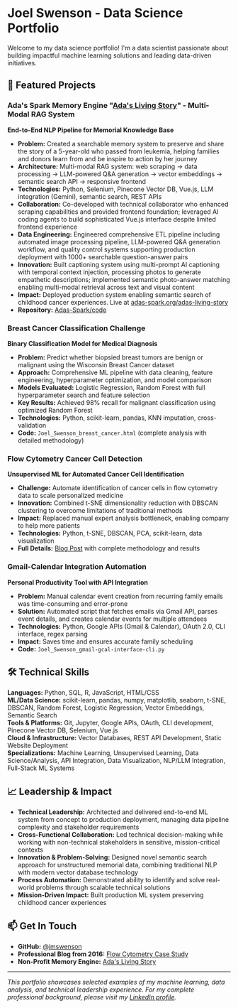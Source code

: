 # Joel Swenson - Data Science Portfolio

Welcome to my data science portfolio! I'm a data scientist passionate about building impactful machine learning solutions and leading data-driven initiatives.

## 🚀 Featured Projects

### Ada's Spark Memory Engine "[Ada's Living Story](https://adas-spark.org/adas-living-story)" - Multi-Modal RAG System
**End-to-End NLP Pipeline for Memorial Knowledge Base**
- **Problem:** Created a searchable memory system to preserve and share the story of a 5-year-old who passed from leukemia, helping families and donors learn from and be inspire to action by her journey
- **Architecture:** Multi-modal RAG system: web scraping → data processing → LLM-powered Q&A generation → vector embeddings → semantic search API → responsive frontend
- **Technologies:** Python, Selenium, Pinecone Vector DB, Vue.js, LLM integration (Gemini), semantic search, REST APIs
- **Collaboration:** Co-developed with technical collaborator who enhanced scraping capabilities and provided frontend foundation; leveraged AI coding agents to build sophisticated Vue.js interface despite limited frontend experience
- **Data Engineering:** Engineered comprehensive ETL pipeline including automated image processing pipeline, LLM-powered Q&A generation workflow, and quality control systems supporting production deployment with 1000+ searchable question-answer pairs
- **Innovation:** Built captioning system using multi-prompt AI captioning with temporal context injection, processing photos to generate empathetic descriptions; implemented semantic photo-answer matching enabling multi-modal retrieval across text and visual content
- **Impact:** Deployed production system enabling semantic search of childhood cancer experiences. Live at [adas-spark.org/adas-living-story](https://adas-spark.org/adas-living-story)
- **Repository:** [Adas-Spark/code](https://github.com/Adas-Spark/code)

### Breast Cancer Classification Challenge
**Binary Classification Model for Medical Diagnosis**
- **Problem:** Predict whether biopsied breast tumors are benign or malignant using the Wisconsin Breast Cancer dataset
- **Approach:** Comprehensive ML pipeline with data cleaning, feature engineering, hyperparameter optimization, and model comparison
- **Models Evaluated:** Logistic Regression, Random Forest with full hyperparameter search and feature selection
- **Key Results:** Achieved 98% recall for malignant classification using optimized Random Forest
- **Technologies:** Python, scikit-learn, pandas, KNN imputation, cross-validation
- **Code:** `Joel_Swenson_breast_cancer.html` (complete analysis with detailed methodology)

### Flow Cytometry Cancer Cell Detection
**Unsupervised ML for Automated Cancer Cell Identification**
- **Challenge:** Automate identification of cancer cells in flow cytometry data to scale personalized medicine
- **Innovation:** Combined t-SNE dimensionality reduction with DBSCAN clustering to overcome limitations of traditional methods
- **Impact:** Replaced manual expert analysis bottleneck, enabling company to help more patients
- **Technologies:** Python, t-SNE, DBSCAN, PCA, scikit-learn, data visualization
- **Full Details:** [Blog Post](https://jmswenson.github.io/flow.html) with complete methodology and results

### Gmail-Calendar Integration Automation
**Personal Productivity Tool with API Integration**
- **Problem:** Manual calendar event creation from recurring family emails was time-consuming and error-prone
- **Solution:** Automated script that fetches emails via Gmail API, parses event details, and creates calendar events for multiple attendees
- **Technologies:** Python, Google APIs (Gmail & Calendar), OAuth 2.0, CLI interface, regex parsing
- **Impact:** Saves time and ensures accurate family scheduling
- **Code:** `Joel_Swenson_gmail-gcal-interface-cli.py`

## 🛠️ Technical Skills

**Languages:** Python, SQL, R, JavaScript, HTML/CSS  
**ML/Data Science:** scikit-learn, pandas, numpy, matplotlib, seaborn, t-SNE, DBSCAN, Random Forest, Logistic Regression, Vector Embeddings, Semantic Search  
**Tools & Platforms:** Git, Jupyter, Google APIs, OAuth, CLI development, Pinecone Vector DB, Selenium, Vue.js  
**Cloud & Infrastructure:** Vector Databases, REST API Development, Static Website Deployment  
**Specializations:** Machine Learning, Unsupervised Learning, Data Science/Analysis, API Integration, Data Visualization, NLP/LLM Integration, Full-Stack ML Systems

## 📈 Leadership & Impact

- **Technical Leadership:** Architected and delivered end-to-end ML system from concept to production deployment, managing data pipeline complexity and stakeholder requirements
- **Cross-Functional Collaboration:** Led technical decision-making while working with non-technical stakeholders in sensitive, mission-critical contexts
- **Innovation & Problem-Solving:** Designed novel semantic search approach for unstructured memorial data, combining traditional NLP with modern vector database technology
- **Process Automation:** Demonstrated ability to identify and solve real-world problems through scalable technical solutions
- **Mission-Driven Impact:** Built production ML system preserving childhood cancer experiences

## 📫 Get In Touch

- **GitHub:** [@jmswenson](https://github.com/jmswenson)
- **Professional Blog from 2016:** [Flow Cytometry Case Study](https://jmswenson.github.io/flow.html)
- **Non-Profit Memory Engine:** [Ada's Living Story](https://adas-spark.org/memory-engine)

---

*This portfolio showcases selected examples of my machine learning, data analysis, and technical leadership experience. For my complete professional background, please visit my [LinkedIn profile](https://www.linkedin.com/in/joel-swenson/).*
